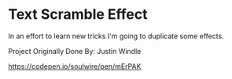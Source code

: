 # Text Scramble Effect

In an effort to learn new tricks I'm going to duplicate some effects.

Project Originally Done By: Justin Windle

https://codepen.io/soulwire/pen/mErPAK
